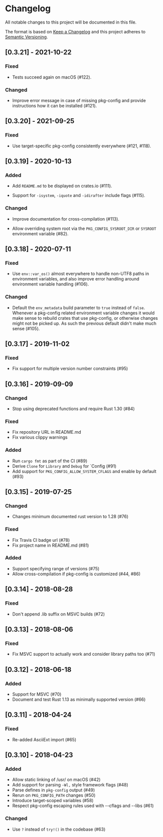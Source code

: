 # Changelog

All notable changes to this project will be documented in this file.

The format is based on [Keep a Changelog](https://keepachangelog.com/en/1.0.0/)
and this project adheres to [Semantic Versioning](https://semver.org/spec/v2.0.0.html).

## [0.3.21] - 2021-10-22

### Fixed

- Tests succeed again on macOS (#122).

### Changed

- Improve error message in case of missing pkg-config and provide instructions
  how it can be installed (#121).

## [0.3.20] - 2021-09-25

### Fixed

- Use target-specific pkg-config consistently everywhere (#121, #118).

## [0.3.19] - 2020-10-13

### Added

- Add `README.md` to be displayed on crates.io (#111).

- Support for `-isystem`, `-iquote` and `-idirafter` include flags (#115).

### Changed

- Improve documentation for cross-compilation (#113).

- Allow overriding system root via the `PKG_CONFIG_SYSROOT_DIR` or `SYSROOT`
  environment variable (#82).

## [0.3.18] - 2020-07-11

### Fixed

- Use `env::var_os()` almost everywhere to handle non-UTF8 paths in
  environment variables, and also improve error handling around environment
  variable handling (#106).

### Changed

- Default the `env_metadata` build parameter to `true` instead of `false`.
  Whenever a pkg-config related environment variable changes it would make
  sense to rebuild crates that use pkg-config, or otherwise changes might not
  be picked up. As such the previous default didn't make much sense (#105).

## [0.3.17] - 2019-11-02

### Fixed

- Fix support for multiple version number constraints (#95)

## [0.3.16] - 2019-09-09

### Changed
- Stop using deprecated functions and require Rust 1.30 (#84)

### Fixed
- Fix repository URL in README.md
- Fix various clippy warnings

### Added
- Run `cargo fmt` as part of the CI (#89)
- Derive `Clone` for `Library` and `Debug` for `Config (#91)
- Add support for `PKG_CONFIG_ALLOW_SYSTEM_CFLAGS` and enable by default (#93)

## [0.3.15] - 2019-07-25

### Changed
- Changes minimum documented rust version to 1.28 (#76)

### Fixed
- Fix Travis CI badge url (#78)
- Fix project name in README.md (#81)

### Added
- Support specifying range of versions (#75)
- Allow cross-compilation if pkg-config is customized (#44, #86)

## [0.3.14] - 2018-08-28

### Fixed
- Don't append .lib suffix on MSVC builds (#72)

## [0.3.13] - 2018-08-06

### Fixed
- Fix MSVC support to actually work and consider library paths too (#71)

## [0.3.12] - 2018-06-18

### Added
- Support for MSVC (#70)
- Document and test Rust 1.13 as minimally supported version (#66)

## [0.3.11] - 2018-04-24

### Fixed
- Re-added AsciiExt import (#65)

## [0.3.10] - 2018-04-23

### Added
- Allow static linking of /usr/ on macOS (#42)
- Add support for parsing `-Wl,` style framework flags (#48)
- Parse defines in `pkg-config` output (#49)
- Rerun on `PKG_CONFIG_PATH` changes (#50)
- Introduce target-scoped variables (#58)
- Respect pkg-config escaping rules used with --cflags and --libs (#61)

### Changed
- Use `?` instead of `try!()` in the codebase (#63)
